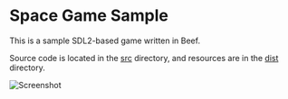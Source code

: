 # Space Game Sample

This is a sample SDL2-based game written in Beef.

Source code is located in the [src](src) directory, and resources are in the [dist](dist) directory.

![Screenshot](https://github.com/beefytech/Beef/raw/master/IDE/dist/images/welcome_sample0.png)
